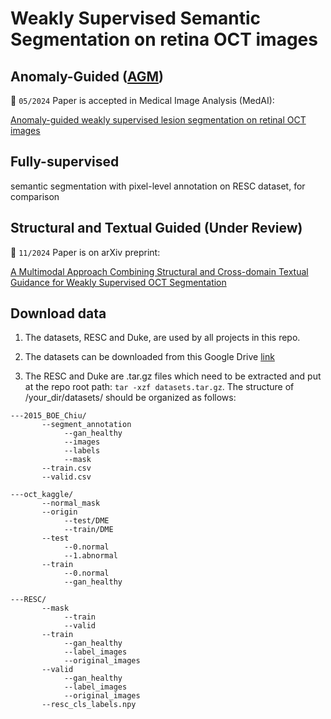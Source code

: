 # Weakly Supervised Semantic Segmentation on retina OCT images
## Anomaly-Guided ([AGM](https://github.com/YangjiaqiDig/WSSS-AGM/tree/master/anomaly_guided))
🎉 `05/2024` Paper is accepted in Medical Image Analysis (MedAI): 

[Anomaly-guided weakly supervised lesion segmentation on retinal OCT images](https://www.sciencedirect.com/science/article/abs/pii/S1361841524000641)

## Fully-supervised
semantic segmentation with pixel-level annotation on RESC dataset, for comparison
## Structural and Textual Guided (Under Review)
🎉 `11/2024` Paper is on arXiv preprint: 

[A Multimodal Approach Combining Structural and Cross-domain Textual Guidance for Weakly Supervised OCT Segmentation](https://arxiv.org/abs/2411.12615)
## Download data
1. The datasets, RESC and Duke, are used by all projects in this repo.

2. The datasets can be downloaded from this Google Drive [link](https://drive.google.com/drive/folders/1IdQUW4zpfnXRsq_8OWdEH90bWR8c9Cod?usp=sharing)

3. The RESC and Duke are .tar.gz files which need to be extracted and put at the repo root path: ```tar -xzf datasets.tar.gz```. The structure of /your_dir/datasets/ should be organized as follows:
```
---2015_BOE_Chiu/
       --segment_annotation
            --gan_healthy
            --images
            --labels
            --mask
       --train.csv
       --valid.csv

---oct_kaggle/
       --normal_mask
       --origin
            --test/DME
            --train/DME
       --test
            --0.normal
            --1.abnormal
       --train
            --0.normal
            --gan_healthy

---RESC/
       --mask
            --train
            --valid
       --train
            --gan_healthy
            --label_images
            --original_images
       --valid
            --gan_healthy
            --label_images
            --original_images
       --resc_cls_labels.npy
```
